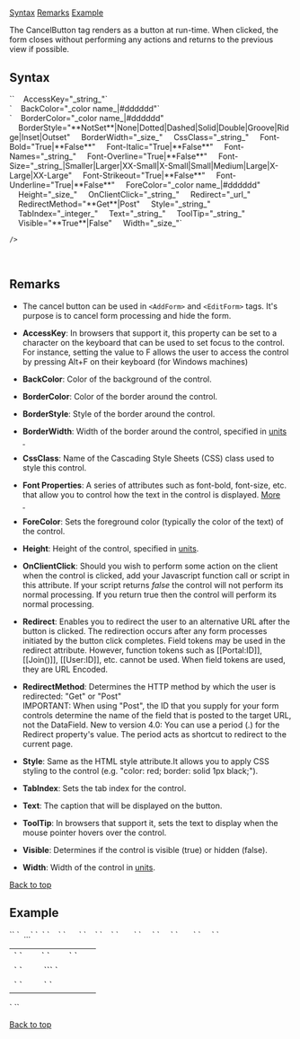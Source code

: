 # <CancelButton>

<a name="top"></a>

[Syntax](#syntax) [Remarks](#remarks) [Example](#example)

The CancelButton tag renders as a button at run-time. When clicked, the form closes without performing any actions and returns to the previous view if possible.

<a name="syntax"></a>

## Syntax

<div>`<cancelbutton`  

<div>`    AccessKey="_string_"`</div>

<div>`    BackColor="_color name_|#dddddd"`</div>

<div>`    BorderColor="_color name_|#dddddd"  
    BorderStyle="**NotSet**|None|Dotted|Dashed|Solid|Double|Groove|Ridge|Inset|Outset"  
    BorderWidth="_size_"  
    CssClass="_string_"  
    Font-Bold="True|**False**"  
    Font-Italic="True|**False**"  
    Font-Names="_string_"  
    Font-Overline="True|**False**"  
    Font-Size="_string_|Smaller|Larger|XX-Small|X-Small|Small|Medium|Large|X-Large|XX-Large"  
    Font-Strikeout="True|**False**"  
    Font-Underline="True|**False**"  
    ForeColor="_color name_|#dddddd"  
    Height="_size_"  
    OnClientClick="_string_"  
    Redirect="_url_"  
    RedirectMethod="**Get**|Post"  
    Style="_string_"  
    TabIndex="_integer_"  
    Text="_string_"  
    ToolTip="_string_"  
    Visible="**True**|False"  
    Width="_size_"`</div>

`/> `</div>

 <a name="remarks"></a>

## Remarks

*   The cancel button can be used in `<AddForm>` and `<EditForm>` tags. It's purpose is to cancel form processing and hide the form.  

*   **AccessKey**: In browsers that support it, this property can be set to a character on the keyboard that can be used to set focus to the control. For instance, setting the value to F allows the user to access the control by pressing Alt+F on their keyboard (for Windows machines)  

*   **BackColor**: Color of the background of the control.  

*   **BorderColor**: Color of the border around the control.  

*   **BorderStyle**: Style of the border around the control.  

*   **BorderWidth**: Width of the border around the control, specified in [units  
     ](units.html)
*   **CssClass**: Name of the Cascading Style Sheets (CSS) class used to style this control.  

*   **Font Properties**: A series of attributes such as font-bold, font-size, etc. that allow you to control how the text in the control is displayed. [More  
     ](fontproperties.html)
*   **ForeColor**: Sets the foreground color (typically the color of the text) of the control.  

*   **Height**: Height of the control, specified in [units](units.html).  

*   **OnClientClick**: Should you wish to perform some action on the client when the control is clicked, add your Javascript function call or script in this attribute. If your script returns _false_ the control will not perform its normal processing. If you return true then the control will perform its normal processing.  

*   **Redirect**: Enables you to redirect the user to an alternative URL after the button is clicked. The redirection occurs after any form processes initiated by the button click completes. Field tokens may be used in the redirect attribute. However, function tokens such as [[Portal:ID]], [[Join()]], [[User:ID]], etc. cannot be used. When field tokens are used, they are URL Encoded.  

*   **RedirectMethod**: Determines the HTTP method by which the user is redirected: "Get" or "Post"  
    IMPORTANT: When using "Post", the ID that you supply for your form controls determine the name of the field that is posted to the target URL, not the DataField. New to version 4.0: You can use a period (.) for the Redirect property's value. The period acts as shortcut to redirect to the current page.  

*   **Style**: Same as the HTML style attribute.It allows you to apply CSS styling to the control (e.g. "color: red; border: solid 1px black;").  

*   **TabIndex**: Sets the tab index for the control.  

*   **Text**: The caption that will be displayed on the button.  

*   **ToolTip**: In browsers that support it, sets the text to display when the mouse pointer hovers over the control.  

*   **Visible**: Determines if the control is visible (true) or hidden (false).  

*   **Width**: Width of the control in [units](units.html).  

[Back to top](#top)<a name="example"></a>

## Example

<div>`<AddForm>`  
`  ...`  
`  <table>`  
`    <tr>`  
`      <td>`  
`        <Label Target="txtFirstName" Text="First Name" />`  
`        <TextBox Id="txtFirstName" DataField="FirstName" DataType="string" />`  
`      </td>`  
`    </tr>`  
`    <tr>`  
`       <td>`  
`         <Label Target="txtLastName" Text="Last Name" />  
``<TextBox Id="txtLastName" DataField="LastName" DataType="string" />`  
`       </td>`  
`     </tr>`  
`     <tr>`  
`       <td colspan="2">`  
`         <AddButton Text="Add"/> <span class="CodeHighlight"><CancelButton Text="Cancel"/></span>`  
`       </td>`  
`     </tr>`  
`   </table>`  
`</AddForm>`</div>

[Back to top](#top)